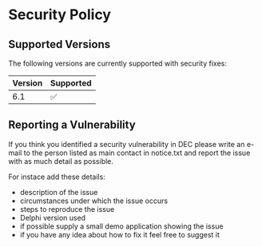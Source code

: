 # Security Policy

## Supported Versions

The following versions are currently supported with security fixes:

| Version  | Supported          |
| -------- | ------------------ |
| 6.1      | :white_check_mark: | 

## Reporting a Vulnerability

If you think you identified a security vulnerability in DEC 
please write an e-mail to the person listed as main contact in notice.txt
and report the issue with as much detail as possible.

For instace add these details:

* description of the issue
* circumstances under which the issue occurs
* steps to reproduce the issue
* Delphi version used
* if possible supply a small demo application showing the issue
* if you have any idea about how to fix it feel free to suggest it
